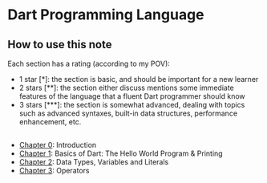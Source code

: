 # Dart Programming Language

## How to use this note

Each section has a rating (according to my POV):
* 1 star [*]: the section is basic, and should be important for a new learner
* 2 stars [**]: the section either discuss mentions some immediate features of the language that a fluent Dart programmer should know
* 3 stars [***]: the section is somewhat advanced, dealing with topics such as advanced syntaxes, built-in data structures, performance enhancement, etc.


##

* [Chapter 0](https://github.com/ocykat/PL-notebook/blob/master/Dart/chap01.md): Introduction
* [Chapter 1](https://github.com/ocykat/PL-notebook/blob/master/Dart/chap01.md): Basics of Dart: The Hello World Program & Printing
* [Chapter 2](https://github.com/ocykat/PL-notebook/blob/master/Dart/chap02.md): Data Types, Variables and Literals
* [Chapter 3](https://github.com/ocykat/PL-notebook/blob/master/Dart/chap03.md): Operators